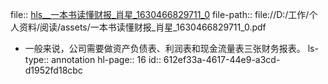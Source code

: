 file:: [hls__一本书读懂财报_肖星_1630466829711_0](file://D:/工作/个人资料/阅读/assets/一本书读懂财报_肖星_1630466829711_0.pdf)
file-path:: file://D:/工作/个人资料/阅读/assets/一本书读懂财报_肖星_1630466829711_0.pdf

- 一般来说，公司需要做资产负债表、利润表和现金流量表三张财务报表。
  ls-type:: annotation
  hl-page:: 16
  id:: 612ef33a-4617-44e9-a3cd-d1952fd18cbc